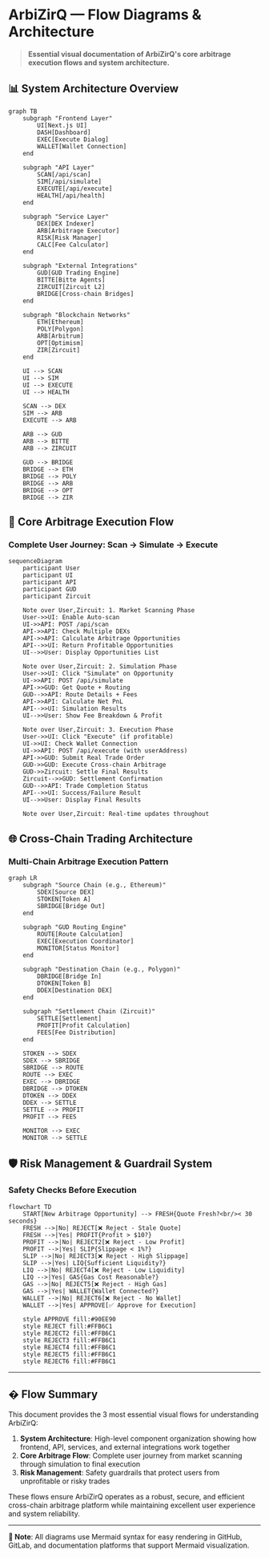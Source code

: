 # ArbiZirQ — Flow Diagrams & Architecture

> **Essential visual documentation of ArbiZirQ's core arbitrage execution flows and system architecture.**

## 📊 System Architecture Overview

```mermaid
graph TB
    subgraph "Frontend Layer"
        UI[Next.js UI]
        DASH[Dashboard]
        EXEC[Execute Dialog]
        WALLET[Wallet Connection]
    end
    
    subgraph "API Layer"
        SCAN[/api/scan]
        SIM[/api/simulate]
        EXECUTE[/api/execute]
        HEALTH[/api/health]
    end
    
    subgraph "Service Layer"
        DEX[DEX Indexer]
        ARB[Arbitrage Executor]
        RISK[Risk Manager]
        CALC[Fee Calculator]
    end
    
    subgraph "External Integrations"
        GUD[GUD Trading Engine]
        BITTE[Bitte Agents]
        ZIRCUIT[Zircuit L2]
        BRIDGE[Cross-chain Bridges]
    end
    
    subgraph "Blockchain Networks"
        ETH[Ethereum]
        POLY[Polygon]
        ARB[Arbitrum]
        OPT[Optimism]
        ZIR[Zircuit]
    end
    
    UI --> SCAN
    UI --> SIM
    UI --> EXECUTE
    UI --> HEALTH
    
    SCAN --> DEX
    SIM --> ARB
    EXECUTE --> ARB
    
    ARB --> GUD
    ARB --> BITTE
    ARB --> ZIRCUIT
    
    GUD --> BRIDGE
    BRIDGE --> ETH
    BRIDGE --> POLY
    BRIDGE --> ARB
    BRIDGE --> OPT
    BRIDGE --> ZIR
```

## 🔄 Core Arbitrage Execution Flow

### Complete User Journey: Scan → Simulate → Execute

```mermaid
sequenceDiagram
    participant User
    participant UI
    participant API
    participant GUD
    participant Zircuit
    
    Note over User,Zircuit: 1. Market Scanning Phase
    User->>UI: Enable Auto-scan
    UI->>API: POST /api/scan
    API->>API: Check Multiple DEXs
    API->>API: Calculate Arbitrage Opportunities
    API-->>UI: Return Profitable Opportunities
    UI-->>User: Display Opportunities List
    
    Note over User,Zircuit: 2. Simulation Phase
    User->>UI: Click "Simulate" on Opportunity
    UI->>API: POST /api/simulate
    API->>GUD: Get Quote + Routing
    GUD-->>API: Route Details + Fees
    API->>API: Calculate Net PnL
    API-->>UI: Simulation Results
    UI-->>User: Show Fee Breakdown & Profit
    
    Note over User,Zircuit: 3. Execution Phase
    User->>UI: Click "Execute" (if profitable)
    UI->>UI: Check Wallet Connection
    UI->>API: POST /api/execute (with userAddress)
    API->>GUD: Submit Real Trade Order
    GUD->>GUD: Execute Cross-chain Arbitrage
    GUD->>Zircuit: Settle Final Results
    Zircuit-->>GUD: Settlement Confirmation
    GUD-->>API: Trade Completion Status
    API-->>UI: Success/Failure Result
    UI-->>User: Display Final Results
    
    Note over User,Zircuit: Real-time updates throughout
```

## 🌐 Cross-Chain Trading Architecture

### Multi-Chain Arbitrage Execution Pattern

```mermaid
graph LR
    subgraph "Source Chain (e.g., Ethereum)"
        SDEX[Source DEX]
        STOKEN[Token A]
        SBRIDGE[Bridge Out]
    end
    
    subgraph "GUD Routing Engine"
        ROUTE[Route Calculation]
        EXEC[Execution Coordinator]
        MONITOR[Status Monitor]
    end
    
    subgraph "Destination Chain (e.g., Polygon)"
        DBRIDGE[Bridge In]
        DTOKEN[Token B]
        DDEX[Destination DEX]
    end
    
    subgraph "Settlement Chain (Zircuit)"
        SETTLE[Settlement]
        PROFIT[Profit Calculation]
        FEES[Fee Distribution]
    end
    
    STOKEN --> SDEX
    SDEX --> SBRIDGE
    SBRIDGE --> ROUTE
    ROUTE --> EXEC
    EXEC --> DBRIDGE
    DBRIDGE --> DTOKEN
    DTOKEN --> DDEX
    DDEX --> SETTLE
    SETTLE --> PROFIT
    PROFIT --> FEES
    
    MONITOR --> EXEC
    MONITOR --> SETTLE
```

## 🛡️ Risk Management & Guardrail System

### Safety Checks Before Execution

```mermaid
flowchart TD
    START[New Arbitrage Opportunity] --> FRESH{Quote Fresh?<br/>< 30 seconds}
    FRESH -->|No| REJECT[❌ Reject - Stale Quote]
    FRESH -->|Yes| PROFIT{Profit > $10?}
    PROFIT -->|No| REJECT2[❌ Reject - Low Profit]
    PROFIT -->|Yes| SLIP{Slippage < 1%?}
    SLIP -->|No| REJECT3[❌ Reject - High Slippage]
    SLIP -->|Yes| LIQ{Sufficient Liquidity?}
    LIQ -->|No| REJECT4[❌ Reject - Low Liquidity]
    LIQ -->|Yes| GAS{Gas Cost Reasonable?}
    GAS -->|No| REJECT5[❌ Reject - High Gas]
    GAS -->|Yes| WALLET{Wallet Connected?}
    WALLET -->|No| REJECT6[❌ Reject - No Wallet]
    WALLET -->|Yes| APPROVE[✅ Approve for Execution]
    
    style APPROVE fill:#90EE90
    style REJECT fill:#FFB6C1
    style REJECT2 fill:#FFB6C1
    style REJECT3 fill:#FFB6C1
    style REJECT4 fill:#FFB6C1
    style REJECT5 fill:#FFB6C1
    style REJECT6 fill:#FFB6C1
```

---

## � Flow Summary

This document provides the 3 most essential visual flows for understanding ArbiZirQ:

1. **System Architecture**: High-level component organization showing how frontend, API, services, and external integrations work together
2. **Core Arbitrage Flow**: Complete user journey from market scanning through simulation to final execution
3. **Risk Management**: Safety guardrails that protect users from unprofitable or risky trades

These flows ensure ArbiZirQ operates as a robust, secure, and efficient cross-chain arbitrage platform while maintaining excellent user experience and system reliability.

---

**📝 Note**: All diagrams use Mermaid syntax for easy rendering in GitHub, GitLab, and documentation platforms that support Mermaid visualization.
